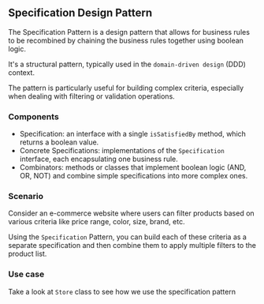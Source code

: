 ## Specification Design Pattern
The Specification Pattern is a design pattern that allows for business rules to be recombined by chaining the business rules together using boolean logic. 

It's a structural pattern, typically used in the `domain-driven design` (DDD) context. 

The pattern is particularly useful for building complex criteria, especially when dealing with filtering or validation operations.

### Components
- Specification: an interface with a single `isSatisfiedBy` method, which returns a boolean value.
- Concrete Specifications: implementations of the `Specification` interface, each encapsulating one business rule.
- Combinators: methods or classes that implement boolean logic (AND, OR, NOT) and combine simple specifications into more complex ones.

### Scenario
Consider an e-commerce website where users can filter products based on various criteria like price range, color, size, brand, etc. 

Using the `Specification` Pattern, you can build each of these criteria as a separate specification and then combine them to apply multiple filters to the product list.

### Use case
Take a look at ```Store``` class to see how we use the specification pattern